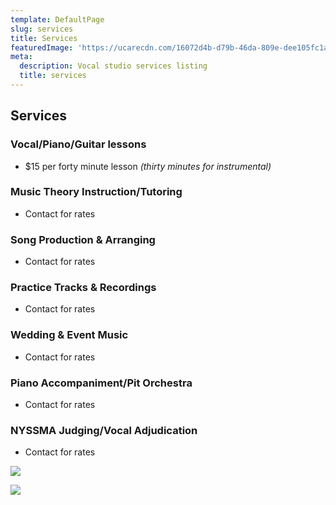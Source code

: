 ```yaml
---
template: DefaultPage
slug: services
title: Services
featuredImage: 'https://ucarecdn.com/16072d4b-d79b-46da-809e-dee105fc1a75/'
meta:
  description: Vocal studio services listing
  title: services
---
```

## Services

### Vocal/Piano/Guitar lessons

* $15 per forty minute lesson _(thirty minutes for instrumental)_

### Music Theory Instruction/Tutoring

* Contact for rates

### Song Production & Arranging

* Contact for rates

### Practice Tracks & Recordings

* Contact for rates

### Wedding & Event Music

* Contact for rates

### Piano Accompaniment/Pit Orchestra

* Contact for rates

### NYSSMA Judging/Vocal Adjudication

* Contact for rates

![](https://ucarecdn.com/008caa02-3764-4817-a579-ea31607e879a/)

![](https://ucarecdn.com/ef3c7a07-27cc-4e62-b225-dfd7993dd330/)
